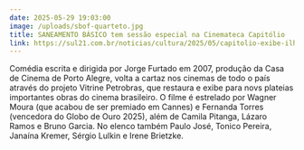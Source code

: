 ```yaml
---
date: 2025-05-29 19:03:00
image: /uploads/sbof-quarteto.jpg
title: SANEAMENTO BÁSICO tem sessão especial na Cinemateca Capitólio
link: https://sul21.com.br/noticias/cultura/2025/05/capitolio-exibe-ilha-das-flores-e-saneamento-basico-em-sessao-com-jorge-furtado/
---
```

Comédia escrita e dirigida por Jorge Furtado em 2007, produção da Casa de Cinema de Porto Alegre, volta a cartaz nos cinemas de todo o país através do projeto Vitrine Petrobras, que restaura e exibe para novs plateias importantes obras do cinema brasileiro. O filme é estrelado por Wagner Moura (que acabou de ser premiado em Cannes) e Fernanda Torres (vencedora do Globo de Ouro 2025), além de Camila Pitanga, Lázaro Ramos e Bruno Garcia. No elenco também Paulo José, Tonico Pereira, Janaína Kremer, Sérgio Lulkin e Irene Brietzke.
